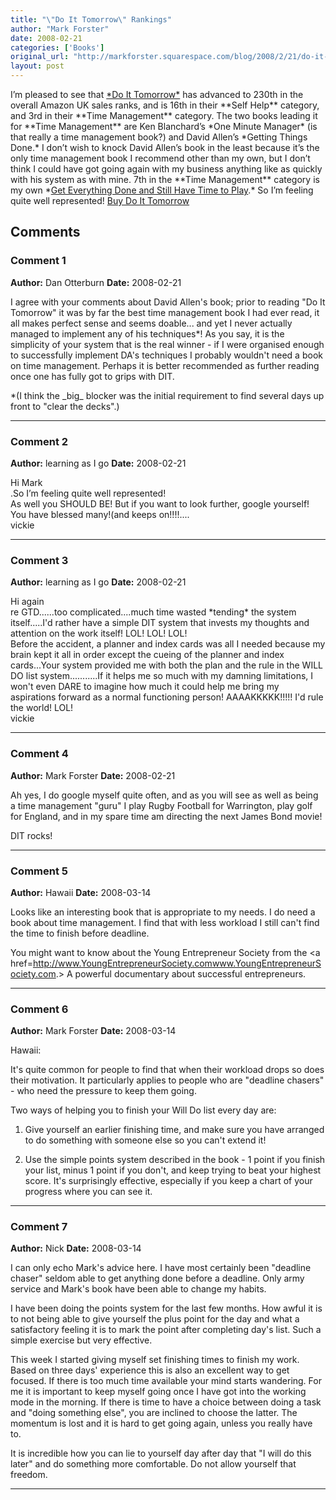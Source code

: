 ```yaml
---
title: "\"Do It Tomorrow\" Rankings"
author: "Mark Forster"
date: 2008-02-21
categories: ['Books']
original_url: "http://markforster.squarespace.com/blog/2008/2/21/do-it-tomorrow-rankings.html"
layout: post
---
```


I’m pleased to see that [\*Do It Tomorrow\*](http://www.amazon.co.uk/dp/0340909129?tag=markforstthet-21&camp=1406&creative=6394&linkCode=as1&creativeASIN=0340909129&adid=18AD0V6642ACT8V56XDR&) has advanced to 230th in the overall Amazon UK sales ranks, and is 16th in their \*\*Self Help\*\* category, and 3rd in their \*\*Time Management\*\* category. The two books leading it for \*\*Time Management\*\* are Ken Blanchard’s \*One Minute Manager\* (is that really a time management book?) and David Allen’s \*Getting Things Done.\* I don’t wish to knock David Allen’s book in the least because it’s the only time management book I recommend other than my own, but I don’t think I could have got going again with my business anything like as quickly with his system as with mine.
7th in the \*\*Time Management\*\* category is my own \*[Get Everything Done and Still Have Time to Play](http://astore.amazon.co.uk/markforstthet-21).\* So I’m feeling quite well represented!
[Buy Do It Tomorrow](http://www.amazon.co.uk/dp/0340909129?tag=markforstthet-21&camp=1406&creative=6394&linkCode=as1&creativeASIN=0340909129&adid=04WWDDGHJG5BEQBRWM66&)

## Comments

### Comment 1
**Author:** Dan Otterburn
**Date:** 2008-02-21

I agree with your comments about David Allen's book; prior to reading "Do It Tomorrow" it was by far the best time management book I had ever read, it all makes perfect sense and seems doable... and yet I never actually managed to implement any of his techniques\*! As you say, it is the simplicity of your system that is the real winner - if I were organised enough to successfully implement DA's techniques I probably wouldn't need a book on time management. Perhaps it is better recommended as further reading once one has fully got to grips with DIT.  
  
\*(I think the \_big\_ blocker was the initial requirement to find several days up front to "clear the decks".)

---

### Comment 2
**Author:** learning as I go
**Date:** 2008-02-21

Hi Mark  
.So I’m feeling quite well represented!  
As well you SHOULD BE! But if you want to look further, google yourself! You have blessed many!(and keeps on!!!!....  
vickie

---

### Comment 3
**Author:** learning as I go
**Date:** 2008-02-21

Hi again  
re GTD......too complicated....much time wasted \*tending\* the system itself.....I'd rather have a simple DIT system that invests my thoughts and attention on the work itself! LOL! LOL! LOL!  
Before the accident, a planner and index cards was all I needed because my brain kept it all in order except the cueing of the planner and index cards...Your system provided me with both the plan and the rule in the WILL DO list system...........If it helps me so much with my damning limitations, I won't even DARE to imagine how much it could help me bring my aspirations forward as a normal functioning person! AAAAKKKKK!!!!! I'd rule the world! LOL!  
vickie

---

### Comment 4
**Author:** Mark Forster
**Date:** 2008-02-21

Ah yes, I do google myself quite often, and as you will see as well as being a time management "guru" I play Rugby Football for Warrington, play golf for England, and in my spare time am directing the next James Bond movie!  
  
DIT rocks!

---

### Comment 5
**Author:** Hawaii
**Date:** 2008-03-14

Looks like an interesting book that is appropriate to my needs. I do need a book about time management. I find that with less workload I still can't find the time to finish before deadline.  
  
You might want to know about the Young Entrepreneur Society from the <a href=<http://www.YoungEntrepreneurSociety.com>www.YoungEntrepreneurSociety.com</a>.> A powerful documentary about successful entrepreneurs.

---

### Comment 6
**Author:** Mark Forster
**Date:** 2008-03-14

Hawaii:  
  
It's quite common for people to find that when their workload drops so does their motivation. It particularly applies to people who are "deadline chasers" - who need the pressure to keep them going.  
  
Two ways of helping you to finish your Will Do list every day are:  
  
1) Give yourself an earlier finishing time, and make sure you have arranged to do something with someone else so you can't extend it!  
  
2) Use the simple points system described in the book - 1 point if you finish your list, minus 1 point if you don't, and keep trying to beat your highest score. It's surprisingly effective, especially if you keep a chart of your progress where you can see it.

---

### Comment 7
**Author:** Nick
**Date:** 2008-03-14

I can only echo Mark's advice here. I have most certainly been "deadline chaser" seldom able to get anything done before a deadline. Only army service and Mark's book have been able to change my habits.  
  
I have been doing the points system for the last few months. How awful it is to not being able to give yourself the plus point for the day and what a satisfactory feeling it is to mark the point after completing day's list. Such a simple exercise but very effective.  
  
This week I started giving myself set finishing times to finish my work. Based on three days' experience this is also an excellent way to get focused. If there is too much time available your mind starts wandering. For me it is important to keep myself going once I have got into the working mode in the morning. If there is time to have a choice between doing a task and "doing something else", you are inclined to choose the latter. The momentum is lost and it is hard to get going again, unless you really have to.  
  
It is incredible how you can lie to yourself day after day that "I will do this later" and do something more comfortable. Do not allow yourself that freedom.

---
